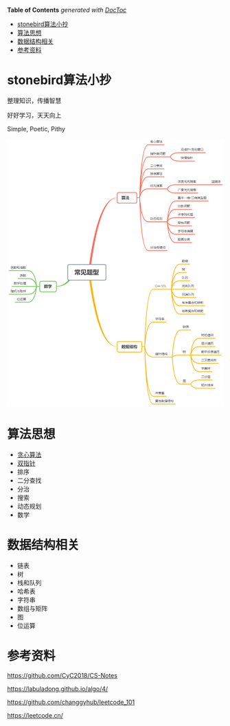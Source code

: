 <!-- START doctoc generated TOC please keep comment here to allow auto update -->
<!-- DON'T EDIT THIS SECTION, INSTEAD RE-RUN doctoc TO UPDATE -->
**Table of Contents**  *generated with [DocToc](https://github.com/thlorenz/doctoc)*

- [stonebird算法小抄](#stonebird%E7%AE%97%E6%B3%95%E5%B0%8F%E6%8A%84)
- [算法思想](#%E7%AE%97%E6%B3%95%E6%80%9D%E6%83%B3)
- [数据结构相关](#%E6%95%B0%E6%8D%AE%E7%BB%93%E6%9E%84%E7%9B%B8%E5%85%B3)
- [参考资料](#%E5%8F%82%E8%80%83%E8%B5%84%E6%96%99)

<!-- END doctoc generated TOC please keep comment here to allow auto update -->

# stonebird算法小抄

整理知识，传播智慧

好好学习，天天向上

Simple, Poetic, Pithy

![](https://github.com/stonebirdjx/static/blob/master/algo/algo-header.png)

# 算法思想

- [贪心算法](https://github.com/stonebirdjx/algo/blob/master/%E8%B4%AA%E5%BF%83%E7%AE%97%E6%B3%95.md)
- [双指针](https://github.com/stonebirdjx/algo/blob/master/%E5%8F%8C%E6%8C%87%E9%92%88.md)
- 排序
- 二分查找
- 分治
- 搜索
- 动态规划
- 数学

# 数据结构相关

- 链表
- 树
- 栈和队列
- 哈希表
- 字符串
- 数组与矩阵
- 图
- 位运算



# 参考资料

https://github.com/CyC2018/CS-Notes

https://labuladong.github.io/algo/4/

https://github.com/changgyhub/leetcode_101

https://leetcode.cn/
